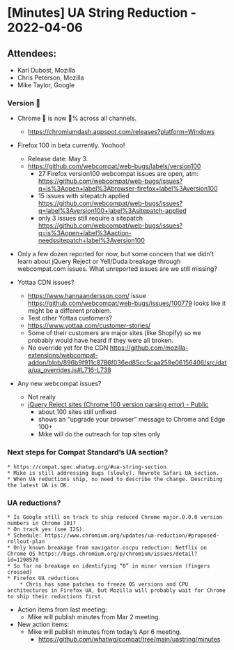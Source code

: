 # [Minutes] UA String Reduction - 2022-04-06

## Attendees:

* Karl Dubost, Mozilla
* Chris Peterson, Mozilla
* Mike Taylor, Google

### Version 💯
* Chrome 💯 is now 💯% across all channels.
    * https://chromiumdash.appspot.com/releases?platform=Windows

* Firefox 100 in beta currently. Yoohoo!
    * Release date: May 3.
    * https://github.com/webcompat/web-bugs/labels/version100
        * 27 Firefox version100 webcompat issues are open, atm: https://github.com/webcompat/web-bugs/issues?q=is%3Aopen+label%3Abrowser-firefox+label%3Aversion100
        * 15 issues with sitepatch applied https://github.com/webcompat/web-bugs/issues?q=label%3Aversion100+label%3Asitepatch-applied
        * only 3 issues still require a sitepatch https://github.com/webcompat/web-bugs/issues?q=is%3Aopen+label%3Aaction-needssitepatch+label%3Aversion100
* Only a few dozen reported for now, but some concern that we didn’t learn about jQuery Reject or Yell/Duda breakage through webcompat.com issues. What unreported issues are we still missing?
* Yottaa CDN issues?
    * https://www.hannaandersson.com/ issue https://github.com/webcompat/web-bugs/issues/100779 looks like it might be a different problem.
    * Test other Yottaa customers?
    * https://www.yottaa.com/customer-stories/
    * Some of their customers are major sites (like Shopify) so we probably would have heard if they were all broken.
    * No override yet for the CDN https://github.com/mozilla-extensions/webcompat-addon/blob/896b9f911c8786f036ed85cc5caa259e06156406/src/data/ua_overrides.js#L716-L738
* Any new webcompat issues?
    * Not really
    * [jQuery Reject sites (Chrome 100 version parsing error) - Public](https://docs.google.com/spreadsheets/d/1uk2EiDrsuqBGFTjT5QGhliAuenzDgfZD9EXZifzzEz8/edit#gid=0)
        * about 100 sites still unfixed
        * shows an “upgrade your browser” message to Chrome and Edge 100+
        * Mike will do the outreach for top sites only

### Next steps for Compat Standard’s UA section?
    * https://compat.spec.whatwg.org/#ua-string-section
    * Mike is still addressing bugs (slowly). Rewrote Safari UA section.
    * When UA reductions ship, no need to describe the change. Describing the latest UA is OK.
###  UA reductions?
    * Is Google still on track to ship reduced Chrome major.0.0.0 version numbers in Chrome 101?
    * On track yes (see I2S).
    * Schedule: https://www.chromium.org/updates/ua-reduction/#proposed-rollout-plan
    * Only known breakage from navigator.oscpu reduction: Netflix on Chrome OS https://bugs.chromium.org/p/chromium/issues/detail?id=1298570
    * So far no breakage on identifying “0” in minor version (fingers crossed)
    * Firefox UA reductions
        * Chris has some patches to freeze OS versions and CPU architectures in Firefox UA, but Mozilla will probably wait for Chrome to ship their reductions first.

* Action items from last meeting:
    * Mike will publish minutes from Mar 2 meeting.
* New action items:
    * Mike will publish minutes from today’s Apr 6 meeting.
        * https://github.com/whatwg/compat/tree/main/uastring/minutes